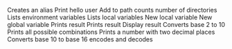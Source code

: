 Creates an alias
Print hello user
Add to path
counts number of directories
Lists environment variables
Lists local variables
New local variable
New global variable
Prints result
Prints result
Display result
Converts base 2 to 10
Prints all possible combinations
Prints a number with two decimal places
Converts base 10 to base 16
encodes and decodes
